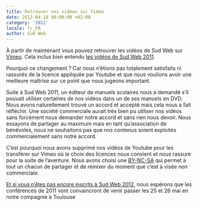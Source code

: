 ```yaml
---
title: Retrouver nos vidéos sur Vimeo
date: 2012-04-19 00:00:00 +02:00
category: '2012'
locale: fr_FR
author: Sud Web
---
```


À partir de maintenant vous pouvez retrouver les vidéos de Sud Web sur [Vimeo](https://vimeo.com/sudweb). Cela inclus bien entendu [les vidéos de Sud Web 2011](https://vimeo.com/album/1908328).

Pourquoi ce changement ? Car nous n&rsquo;étions pas totalement satisfaits ni rassurés de la licence appliquée par Youtube et que nous voulions avoir une meilleure maîtrise sur ce point que nous jugeons important.

Suite à Sud Web 2011, un éditeur de manuels scolaires nous a demandé s&rsquo;il pouvait utiliser certaines de nos vidéos dans un de ses manuels en DVD. Nous avons naturellement trouvé un accord et accepté mais cela nous a fait réfléchir. Une société commerciale aurait très bien pu utiliser nos vidéos sans forcément nous demander notre accord et sans rien nous devoir.
Nous essayons de partager au maximum mais en tant qu’association de bénévoles, nous ne souhaitons pas que nos contenus soient exploités commercialement sans notre accord.

C&rsquo;est pourquoi nous avons supprimé nos vidéos de Youtube pour les transférer sur Vimeo où le choix des licences nous convient et nous rassure pour la suite de l&rsquo;aventure. Nous avons choisi une [BY-NC-SA][3] qui permet à tout un chacun de partager et de remixer du moment que c&rsquo;est à visée non commerciale.

[Et si vous n&rsquo;êtes pas encore inscrits à Sud Web 2012][4], nous espérons que les conférences de 2011 vont convaincront de venir passer les 25 et 26 mai en notre compagnie à Toulouse

 [1]: https://vimeo.com/sudweb "Sud Web sur Vimeo"
 [2]: https://vimeo.com/album/1908328 "Vidéos de Sud Web 2011"
 [3]: http://creativecommons.org/licenses/by-nc-sa/3.0/deed.fr "Licence Creative Common BY-NC-SA"
 [4]: http://sudweb.fr/2012/inscription/ "Inscription"
